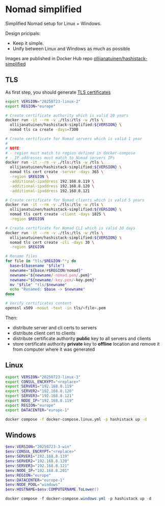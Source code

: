 # Nomad simplified
Simplified Nomad setup for Linux + Windows.

Design pricipals:
* Keep it simple.
* Unify between Linux and Windows as much as possible

Images are published in Docker Hub repo [ollijanatuinen/hashistack-simplified](https://hub.docker.com/r/ollijanatuinen/hashistack-simplified)

## TLS
As first step, you should generate [TLS certificates](https://developer.hashicorp.com/nomad/docs/secure/traffic/tls)
```bash
export VERSION="20250723-linux-2"
export REGION="europe"

# Create certificate authority which is valid 20 years
docker run -it --rm -v ./tls:/tls -w /tls \
  ollijanatuinen/hashistack-simplified:${VERSION} \
  nomad tls ca create -days=7300

# Create certificate for Nomad servers which is valid 1 year
#
# NOTE:
# - region must match to region defined in docker-compose
# - IP addresses must match to Nomad servers IPs
docker run -it --rm -v ./tls:/tls -w /tls \
  ollijanatuinen/hashistack-simplified:${VERSION} \
  nomad tls cert create -server -days 365 \
  -region $REGION \
  -additional-ipaddress 192.168.8.119 \
  -additional-ipaddress 192.168.8.120 \
  -additional-ipaddress 192.168.8.121

# Create certificate for Nomad clients which is valid 5 years
docker run -it --rm -v ./tls:/tls -w /tls \
  ollijanatuinen/hashistack-simplified:${VERSION} \
  nomad tls cert create -client -days 1825 \
  -region $REGION

# Create certificate for Nomad CLI which is valid 30 days
docker run -it --rm -v ./tls:/tls -w /tls \
  ollijanatuinen/hashistack-simplified:${VERSION} \
  nomad tls cert create -cli -days 30 \
  -region $REGION

# Rename files
for file in "tls/$REGION-"*; do
  base=$(basename "$file")
  newname="${base/#$REGION/nomad}"
  newname="${newname/-nomad.pem/.pem}"
  newname="${newname/-key.pem/-key.pem}"
  mv "$file" "tls/$newname"
  echo "Renamed: $base -> $newname"
done

# Verify certificates content
openssl x509 -noout -text -in tls/<file>.pem
```

Then:
* distribute server and cli certs to servers
* distribute client cert to clients
* distribute certificate authority **public** key to all servers and clients
* store certificate authority **private** key to **offline** location and remove it from computer where it was generated

## Linux
```bash
export VERSION="20250723-linux-3"
export CONSUL_ENCRYPT="<replace>"
export SERVER1="192.168.8.119"
export SERVER2="192.168.8.120"
export SERVER3="192.168.8.121"
export NODE_IP="192.168.8.119"
export REGION="europe"
export DATACENTER="europe-1"

docker compose -f docker-compose.linux.yml -p hashistack up -d
```

## Windows
```powershell
$env:VERSION="20250723-3-win"
$env:CONSUL_ENCRYPT="<replace>"
$env:SERVER1="192.168.8.119"
$env:SERVER2="192.168.8.120"
$env:SERVER3="192.168.8.121"
$env:NODE_IP="192.168.8.201"
$env:REGION="europe"
$env:DATACENTER="europe-1"
$env:NODE_POOL="windows"
$env:HOSTNAME=$env:COMPUTERNAME.ToLower()

docker compose -f docker-compose.windows.yml -p hashistack up -d
```
